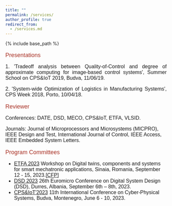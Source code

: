 ```yaml
---
title: ""
permalink: /services/
author_profile: true
redirect_from:
  - /services.md
---
```


{% include base_path %}


<style>
p { margin-bottom: 0px; }
</style>

<font face="helvetica" color="#A93226" size="4">
<p>Presentations</p></font>
<font face="helvetica" size="3">

  <p align="justify">1. 'Tradeoff analysis between Quality-of-Control and degree of approximate computing for image-based control systems', Summer School on CPS&IoT 2019, Budva, 11/06/19.</p>
 
  <p align="justify">2. 'System-wide Optimization of Logistics in Manufacturing Systems', CPS Week 2018, Porto, 10/04/18.</p>

<font face="helvetica" color="#A93226" size="4">
<p>Reviewer</p></font>

  <p> Conferences: DATE, DSD, MECO, CPS&IoT, ETFA, VLSID. </p>
  
  <p> Journals: Journal of Microprocessors and Microsystems (MICPRO), IEEE Design and Test, International Journal of Control, IEEE Access, IEEE Embedded System Letters. </p>

<font face="helvetica" color="#A93226" size="4">
<p>Program Committees</p></font>
  <ul>
   <li> <a href="https://2023.ieee-etfa.org/" target="_blank">ETFA 2023</a> Workshop on Digital twins, components and systems for smart mechatronic applications, Sinaia, Romania, September 12 - 15, 2023.<a href="https://sajid-mohamed.github.io/files/WS02_IMOCO4E.pdf" target="_blank">[CFP]</a></li>
  
  <li> <a href="https://dsd-seaa2023.com/dsd/" target="_blank">DSD 2023</a> 26th Euromicro Conference on Digital System Design (DSD), Durres, Albania, September 6th – 8th, 2023. </li>
    
  <li> <a href="https://mecoconference.me/cpsiot2023/" target="_blank">CPS&IoT'2023</a> 11th International Conference on Cyber-Physical Systems, Budva, Montenegro, June 6 - 10, 2023. </li>
  </ul>
